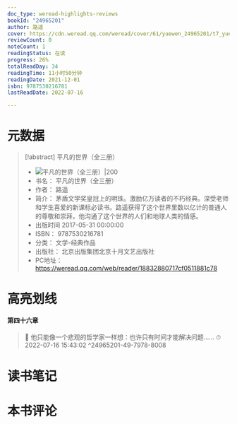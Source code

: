 ```yaml
---
doc_type: weread-highlights-reviews
bookId: "24965201"
author: 路遥
cover: https://cdn.weread.qq.com/weread/cover/61/yuewen_24965201/t7_yuewen_249652011682413401.jpg
reviewCount: 0
noteCount: 1
readingStatus: 在读
progress: 26%
totalReadDay: 34
readingTime: 11小时50分钟
readingDate: 2021-12-01
isbn: 9787530216781
lastReadDate: 2022-07-16

---
```

# 元数据
> [!abstract] 平凡的世界（全三册）
> - ![ 平凡的世界（全三册）|200](https://cdn.weread.qq.com/weread/cover/61/yuewen_24965201/t7_yuewen_249652011682413401.jpg)
> - 书名： 平凡的世界（全三册）
> - 作者： 路遥
> - 简介： 茅盾文学奖皇冠上的明珠。激励亿万读者的不朽经典。深受老师和学生喜爱的新课标必读书。路遥获得了这个世界里数以亿计的普通人的尊敬和崇拜，他沟通了这个世界的人们和地球人类的情感。
> - 出版时间 2017-05-31 00:00:00
> - ISBN： 9787530216781
> - 分类： 文学-经典作品
> - 出版社： 北京出版集团北京十月文艺出版社
> - PC地址：https://weread.qq.com/web/reader/18832880717cf0511881c78

# 高亮划线

#### 第四十六章

> 📌 他只能像一个悲观的哲学家一样想：也许只有时间才能解决问题…… 
> ⏱ 2022-07-16 15:43:02 ^24965201-49-7978-8008

# 读书笔记

# 本书评论
